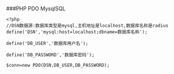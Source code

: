 ###PHP PDO MysqlSQL

    <?php
    //DSN数据源:数据库类型是mysql,主机地址是localhost,数据库名称是radius
    define('DSN','mysql:host=localhost;dbname=数据库名称');
    
    define('DB_USER','数据库用户名');
    
    define('DB_PASSWORD','数据库密码');
    
    $conn=new PDO(DSN,DB_USER,DB_PASSWORD);
